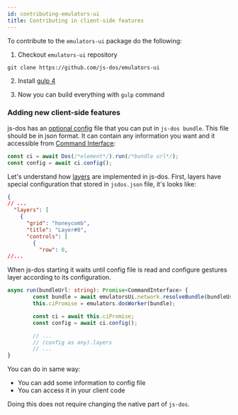 ```yaml
---
id: contributing-emulators-ui
title: Contributing in client-side features
---
```


To contribute to the `emulators-ui` package do the following:

1. Checkout `emulators-ui` repository
  
  `git clone https://github.com/js-dos/emulators-ui`

2. Install [gulp 4](https://gulpjs.com/)

3. Now you can build everything with `gulp` command

### Adding new client-side features

js-dos has an [optional config](jsdos-bundle) file that you can put in `js-dos bundle`. This
file should be in json format. It can contain any information you want and it accessible from [Command Interface](command-interface):

```js
const ci = await Dos(/*element*/).run(/*bundle url*/);
const config = await ci.config();
```

Let's understand how [layers](mobile-support.md) are implemented in js-dos. 
First, layers have special configuration that stored in `jsdos.json` file, it's looks
like: 

```json
{
// ...
  "layers": [
    {
      "grid": "honeycomb",
      "title": "Layer#0",
      "controls": [
        {
          "row": 0,
//...
```

When js-dos starting it waits until config file is read and configure gestures
layer according to its configuration.
```typescript
async run(bundleUrl: string): Promise<CommandInterface> {
        const bundle = await emulatorsUi.network.resolveBundle(bundleUrl);
        this.ciPromise = emulators.dosWorker(bundle);

        const ci = await this.ciPromise;
        const config = await ci.config();

        // ...
        // (config as any).layers
        // ...
}
```

You can do in same way:
* You can add some information to config file
* You can access it in your client code

Doing this does not require changing the native part of `js-dos`.
